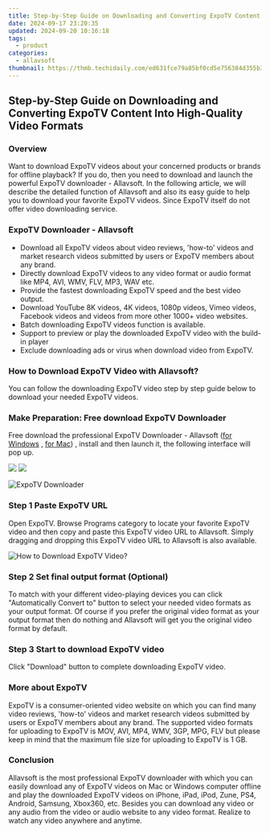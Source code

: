```yaml
---
title: Step-by-Step Guide on Downloading and Converting ExpoTV Content Into High-Quality Video Formats
date: 2024-09-17 23:20:35
updated: 2024-09-20 10:16:18
tags:
  - product
categories:
  - allavsoft
thumbnail: https://thmb.techidaily.com/ed631fce79a85bf0cd5e756384d355b32be9ff521aba55cfa7af4917eeac790c.jpg
---
```


## Step-by-Step Guide on Downloading and Converting ExpoTV Content Into High-Quality Video Formats

### Overview

Want to download ExpoTV videos about your concerned products or brands for offline playback? If you do, then you need to download and launch the powerful ExpoTV downloader - Allavsoft. In the following article, we will describe the detailed function of Allavsoft and also its easy guide to help you to download your favorite ExpoTV videos. Since ExpoTV itself do not offer video downloading service.

### ExpoTV Downloader - Allavsoft

* Download all ExpoTV videos about video reviews, 'how-to' videos and market research videos submitted by users or ExpoTV members about any brand.
* Directly download ExpoTV videos to any video format or audio format like MP4, AVI, WMV, FLV, MP3, WAV etc.
* Provide the fastest downloading ExpoTV speed and the best video output.
* Download YouTube 8K videos, 4K videos, 1080p videos, Vimeo videos, Facebook videos and videos from more other 1000+ video websites.
* Batch downloading ExpoTV videos function is available.
* Support to preview or play the downloaded ExpoTV video with the build-in player
* Exclude downloading ads or virus when download video from ExpoTV.

### How to Download ExpoTV Video with Allavsoft?

You can follow the downloading ExpoTV video step by step guide below to download your needed ExpoTV videos.

### Make Preparation: Free download ExpoTV Downloader

Free download the professional ExpoTV Downloader - Allavsoft ([for Windows](https://tools.techidaily.com/allavsoft/products/) , [for Mac](https://tools.techidaily.com/allavsoft/products/)) , install and then launch it, the following interface will pop up.

[![](https://www.allavsoft.com/how-to/../images/how-to/free-download-win.jpg)](https://tools.techidaily.com/allavsoft/products/) [![](https://www.allavsoft.com/how-to/../images/how-to/free-download-mac.jpg)](https://tools.techidaily.com/allavsoft/products/)

![ExpoTV Downloader](https://www.allavsoft.com/how-to/../images/allavsoft/screen-shot-600.jpg)

### Step 1 Paste ExpoTV URL

Open ExpoTV. Browse Programs category to locate your favorite ExpoTV video and then copy and paste this ExpoTV video URL to Allavsoft. Simply dragging and dropping this ExpoTV video URL to Allavsoft is also available.

![How to Download ExpoTV Video?](https://www.allavsoft.com/how-to/../images/how-to/download-rtmp-video/download-rtmp-video.jpg)

### Step 2 Set final output format (Optional)

To match with your different video-playing devices you can click "Automatically Convert to" button to select your needed video formats as your output format. Of course if you prefer the original video format as your output format then do nothing and Allavsoft will get you the original video format by default.

### Step 3 Start to download ExpoTV video

Click "Download" button to complete downloading ExpoTV video.

### More about ExpoTV

ExpoTV is a consumer-oriented video website on which you can find many video reviews, 'how-to' videos and market research videos submitted by users or ExpoTV members about any brand. The supported video formats for uploading to ExpoTV is MOV, AVI, MP4, WMV, 3GP, MPG, FLV but please keep in mind that the maximum file size for uploading to ExpoTV is 1 GB.

### Conclusion

Allavsoft is the most professional ExpoTV downloader with which you can easily download any of ExpoTV videos on Mac or Windows computer offline and play the downloaded ExpoTV videos on iPhone, iPad, iPod, Zune, PS4, Android, Samsung, Xbox360, etc. Besides you can download any video or any audio from the video or audio website to any video format. Realize to watch any video anywhere and anytime.

<ins class="adsbygoogle"
     style="display:block"
     data-ad-format="autorelaxed"
     data-ad-client="ca-pub-7571918770474297"
     data-ad-slot="1223367746"></ins>



<ins class="adsbygoogle"
     style="display:block"
     data-ad-client="ca-pub-7571918770474297"
     data-ad-slot="8358498916"
     data-ad-format="auto"
     data-full-width-responsive="true"></ins>

